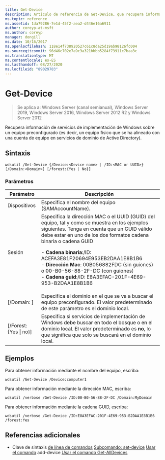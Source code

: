 ```yaml
---
title: Get-Device
description: Artículo de referencia de Get-Device, que recupera información de servicios de implementación de Windows sobre un equipo preconfigurado (es decir, un equipo físico que se ha alineado con una cuenta de equipo en servicios de dominio de Active Directory).
ms.topic: reference
ms.assetid: 1da79286-7e1d-45f2-aea2-d446e16a6911
author: coreyp-at-msft
ms.author: coreyp
manager: dongill
ms.date: 10/16/2017
ms.openlocfilehash: 118e14f738920527c61c8da25d19ab98126fc004
ms.sourcegitcommit: 96d46c702e7a9c3a321bbbb5284f73911c7baa3c
ms.translationtype: MT
ms.contentlocale: es-ES
ms.lasthandoff: 08/27/2020
ms.locfileid: "89029703"
---
```

# <a name="get-device"></a>Get-Device

> Se aplica a: Windows Server (canal semianual), Windows Server 2019, Windows Server 2016, Windows Server 2012 R2 y Windows Server 2012

Recupera información de servicios de implementación de Windows sobre un equipo preconfigurado (es decir, un equipo físico que se ha alineado con una cuenta de equipo en servicios de dominio de Active Directory).

## <a name="syntax"></a>Sintaxis
```
wdsutil /Get-Device {/Device:<Device name> | /ID:<MAC or UUID>} [/Domain:<Domain>] [/forest:{Yes | No}]
```
### <a name="parameters"></a>Parámetros
|Parámetro|Descripción|
|-------|--------|
|Dispositivos<Device name>|Especifica el nombre del equipo (SAMAccountName).|
|Sesión<MAC or UUID>|Especifica la dirección MAC o el UUID (GUID) del equipo, tal y como se muestra en los ejemplos siguientes. Tenga en cuenta que un GUID válido debe estar en uno de los dos formatos cadena binaria o cadena GUID<p>-   **Cadena binaria**:/ID: ACEFA3E81F20694E953EB2DAA1E8B1B6<br />-   **Dirección Mac**: 00B056882FDC (sin guiones) o 00-B0-56-88-2F-DC (con guiones)<br />-   **Cadena guid**:/ID: E8A3EFAC-201F-4E69-953-B2DAA1E8B1B6|
|[/Domain: <Domain> ]|Especifica el dominio en el que se va a buscar el equipo preconfigurado. El valor predeterminado de este parámetro es el dominio local.|
|[/Forest: {Yes &#124; no}]|Especifica si servicios de implementación de Windows debe buscar en todo el bosque o en el dominio local. El valor predeterminado es **no**, lo que significa que solo se buscará en el dominio local.|
## <a name="examples"></a>Ejemplos
Para obtener información mediante el nombre del equipo, escriba:
```
wdsutil /Get-Device /Device:computer1
```
Para obtener información mediante la dirección MAC, escriba:
```
wdsutil /verbose /Get-Device /ID:00-B0-56-88-2F-DC /Domain:MyDomain
```
Para obtener información mediante la cadena GUID, escriba:
```
wdsutil /verbose /Get-Device /ID:E8A3EFAC-201F-4E69-953-B2DAA1E8B1B6 /forest:Yes
```
## <a name="additional-references"></a>Referencias adicionales
- Clave de sintaxis [de línea de comandos](command-line-syntax-key.md) 
 [Subcomando: set-device](subcommand-set-device.md) 
 [Usar el comando](using-the-add-device-command.md) 
 add-device [Usar el comando Get-AllDevices](using-the-get-alldevices-command.md)
